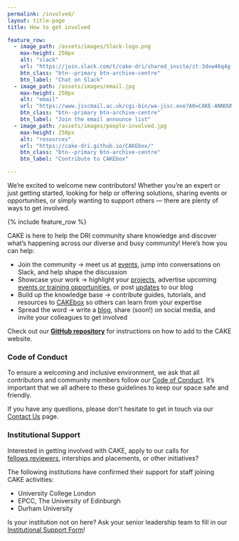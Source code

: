 ```yaml
---
permalink: /involved/
layout: title-page
title: How to get involved

feature_row:
  - image_path: /assets/images/Slack-logo.png
    max-height: 250px
    alt: "slack"    
    url: "https://join.slack.com/t/cake-dri/shared_invite/zt-3dvw46q4g-eode0z4zTvpzoBv~fsQv~w"
    btn_class: "btn--primary btn-archive-centre"
    btn_label: "Chat on Slack"
  - image_path: /assets/images/email.jpg
    max-height: 250px
    alt: "email"    
    url: "https://www.jiscmail.ac.uk/cgi-bin/wa-jisc.exe?A0=CAKE-ANNOUNCE"
    btn_class: "btn--primary btn-archive-centre"
    btn_label: "Join the email announce list"
  - image_path: /assets/images/people-involved.jpg
    max-height: 250px
    alt: "resources"   
    url: "https://cake-dri.github.io/CAKEbox/"
    btn_class: "btn--primary btn-archive-centre"
    btn_label: "Contribute to CAKEbox"

---
```


We’re excited to welcome new contributors! Whether you’re an expert or just getting started, looking for help or offering solutions, sharing events or opportunities, or simply wanting to support others — there are plenty of ways to get involved. 

{% include feature_row %}    

CAKE is here to help the DRI community share knowledge and discover what’s happening across our diverse and busy community! Here’s how you can help:

* Join the community → meet us at [events](/events/), jump into conversations on Slack, and help shape the discussion
* Showcase your work → highlight your [projects](/landscape/), advertise upcoming [events or training opportunities](/events), or post [updates](/news/) to our blog
* Build up the knowledge base → contribute guides, tutorials, and resources to [CAKEbox](https://cake-dri.github.io/CAKEbox/) so others can learn from your expertise
* Spread the word → write a [blog](/news/), share (soon!) on social media, and invite your colleagues to get involved

Check out our **[GitHub repository](https://github.com/CAKE-DRI/cake.github.io)** for instructions on how to add to the CAKE website.

### Code of Conduct

To ensure a welcoming and inclusive environment, we ask that all contributors and community members follow our [Code of Conduct](https://www.cake.ac.uk/CAKEbox/code-of-conduct/). It’s important that we all adhere to these guidelines to keep our space safe and friendly.

If you have any questions, please don't hesitate to get in touch via our [Contact Us](/contact-us/) page.

### Institutional Support

Interested in getting involved with CAKE, apply to our calls for [fellows](/about/ke-fellowships/),[reviewers](/about/reviewers/), interships and placements, or other initiatives?

The following institutions have confirmed their support for staff joining CAKE activities:
- University College London
- EPCC, The University of Edinburgh
- Durham University

Is your institution not on here? Ask your senior leadership team to fill in our [Institutional Support Form](https://forms.gle/VUaU7y3Z6LwFu31Q8)!


